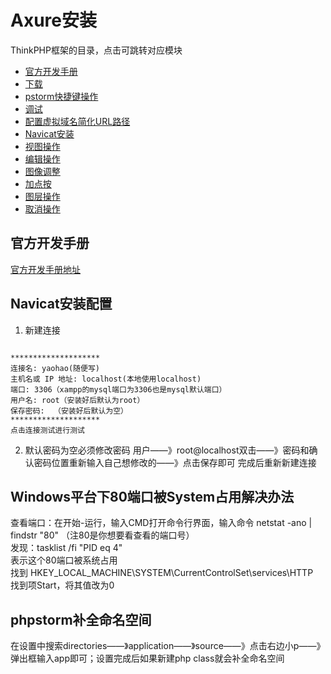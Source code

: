 # Axure安装

ThinkPHP框架的目录，点击可跳转对应模块

* [官方开发手册](#官方开发手册)
* [下载](#工具箱)
* [pstorm快捷键操作](#pstorm快捷键操作)
* [调试](#调试)
* [ 配置虚拟域名简化URL路径](#配置虚拟域名简化URL路径)
* [Navicat安装](#Navicat安装)
* [视图操作](#视图操作)
* [编辑操作](#编辑操作)
* [图像调整](#图像调整)
* [加点按](#加点按)
* [图层操作](#图层操作)
* [取消操作](#取消操作)

## 官方开发手册


[官方开发手册地址](https://www.kancloud.cn/manual/thinkphp5_1/353946)


## Navicat安装配置
1. 新建连接

```

********************
连接名: yaohao(随便写)
主机名或 IP 地址: localhost(本地使用localhost)
端口: 3306（xampp的mysql端口为3306也是mysql默认端口）
用户名: root（安装好后默认为root）
保存密码:  （安装好后默认为空）
********************
点击连接测试进行测试

```
2. 默认密码为空必须修改密码
用户——》root@localhost双击——》密码和确认密码位置重新输入自己想修改的——》点击保存即可  完成后重新新建连接

## Windows平台下80端口被System占用解决办法
查看端口：在开始-运行，输入CMD打开命令行界面，输入命令
netstat -ano | findstr "80" （注80是你想要看查看的端口号）  
发现：tasklist /fi "PID eq 4"  
表示这个80端口被系统占用  
找到 HKEY_LOCAL_MACHINE\SYSTEM\CurrentControlSet\services\HTTP    
找到项Start，将其值改为0

## phpstorm补全命名空间


在设置中搜索directories——》application——》source——》点击右边小p——》弹出框输入app即可；设置完成后如果新建php class就会补全命名空间





